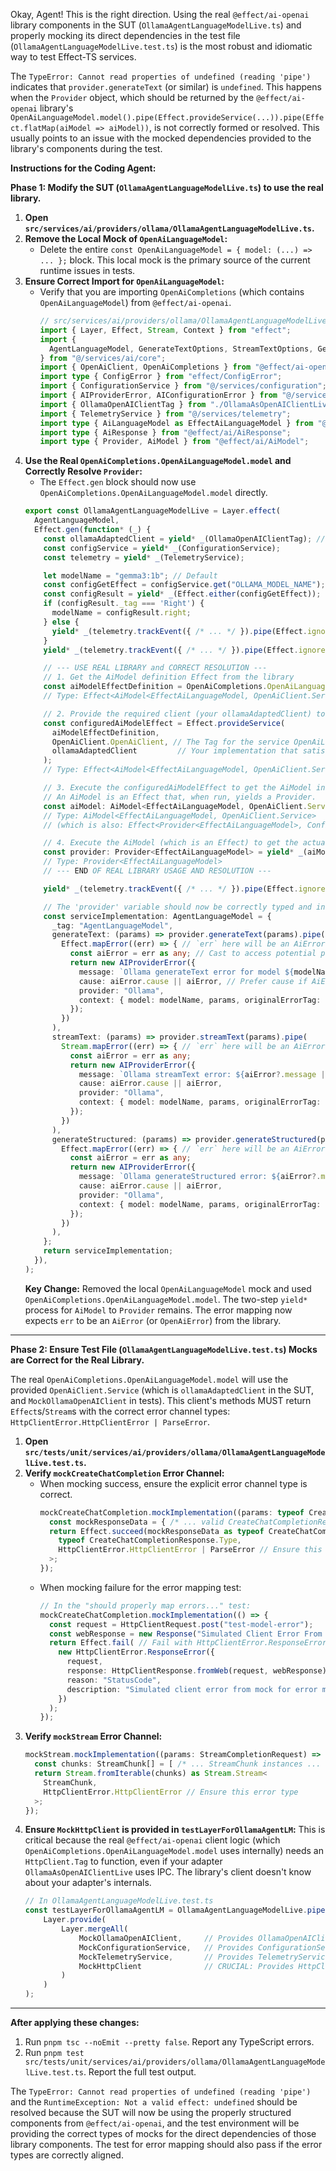 Okay, Agent! This is the right direction. Using the real `@effect/ai-openai` library components in the SUT (`OllamaAgentLanguageModelLive.ts`) and properly mocking its direct dependencies in the test file (`OllamaAgentLanguageModelLive.test.ts`) is the most robust and idiomatic way to test Effect-TS services.

The `TypeError: Cannot read properties of undefined (reading 'pipe')` indicates that `provider.generateText` (or similar) is `undefined`. This happens when the `Provider` object, which should be returned by the `@effect/ai-openai` library's `OpenAiLanguageModel.model().pipe(Effect.provideService(...)).pipe(Effect.flatMap(aiModel => aiModel))`, is not correctly formed or resolved. This usually points to an issue with the mocked dependencies provided to the library's components during the test.

**Instructions for the Coding Agent:**

**Phase 1: Modify the SUT (`OllamaAgentLanguageModelLive.ts`) to use the real library.**

1.  **Open `src/services/ai/providers/ollama/OllamaAgentLanguageModelLive.ts`.**
2.  **Remove the Local Mock of `OpenAiLanguageModel`:**
    *   Delete the entire `const OpenAiLanguageModel = { model: (...) => ... };` block. This local mock is the primary source of the current runtime issues in tests.
3.  **Ensure Correct Import for `OpenAiLanguageModel`:**
    *   Verify that you are importing `OpenAiCompletions` (which contains `OpenAiLanguageModel`) from `@effect/ai-openai`.
        ```typescript
        // src/services/ai/providers/ollama/OllamaAgentLanguageModelLive.ts
        import { Layer, Effect, Stream, Context } from "effect";
        import {
          AgentLanguageModel, GenerateTextOptions, StreamTextOptions, GenerateStructuredOptions, AiTextChunk
        } from "@/services/ai/core";
        import { OpenAiClient, OpenAiCompletions } from "@effect/ai-openai"; // Ensure OpenAiCompletions is imported
        import type { ConfigError } from "effect/ConfigError";
        import { ConfigurationService } from "@/services/configuration";
        import { AIProviderError, AIConfigurationError } from "@/services/ai/core/AIError";
        import { OllamaOpenAIClientTag } from "./OllamaAsOpenAIClientLive";
        import { TelemetryService } from "@/services/telemetry";
        import type { AiLanguageModel as EffectAiLanguageModel } from "@effect/ai/AiLanguageModel";
        import type { AiResponse } from "@effect/ai/AiResponse";
        import type { Provider, AiModel } from "@effect/ai/AiModel";
        ```
4.  **Use the Real `OpenAiCompletions.OpenAiLanguageModel.model` and Correctly Resolve `Provider`:**
    *   The `Effect.gen` block should now use `OpenAiCompletions.OpenAiLanguageModel.model` directly.
    ```typescript
    export const OllamaAgentLanguageModelLive = Layer.effect(
      AgentLanguageModel,
      Effect.gen(function* (_) {
        const ollamaAdaptedClient = yield* _(OllamaOpenAIClientTag); // This is your OpenAiClient.Service adapter for Ollama
        const configService = yield* _(ConfigurationService);
        const telemetry = yield* _(TelemetryService);

        let modelName = "gemma3:1b"; // Default
        const configGetEffect = configService.get("OLLAMA_MODEL_NAME");
        const configResult = yield* _(Effect.either(configGetEffect));
        if (configResult._tag === 'Right') {
          modelName = configResult.right;
        } else {
          yield* _(telemetry.trackEvent({ /* ... */ }).pipe(Effect.ignoreLogged));
        }
        yield* _(telemetry.trackEvent({ /* ... */ }).pipe(Effect.ignoreLogged));

        // --- USE REAL LIBRARY and CORRECT RESOLUTION ---
        // 1. Get the AiModel definition Effect from the library
        const aiModelEffectDefinition = OpenAiCompletions.OpenAiLanguageModel.model(modelName);
        // Type: Effect<AiModel<EffectAiLanguageModel, OpenAiClient.Service>, ConfigError, OpenAiClient.Service>

        // 2. Provide the required client (your ollamaAdaptedClient) to this AiModel definition Effect
        const configuredAiModelEffect = Effect.provideService(
          aiModelEffectDefinition,
          OpenAiClient.OpenAiClient, // The Tag for the service OpenAiLanguageModel.model needs
          ollamaAdaptedClient         // Your implementation that satisfies OpenAiClient.OpenAiClient
        );
        // Type: Effect<AiModel<EffectAiLanguageModel, OpenAiClient.Service>, ConfigError, never>

        // 3. Execute the configuredAiModelEffect to get the AiModel instance.
        // An AiModel is an Effect that, when run, yields a Provider.
        const aiModel: AiModel<EffectAiLanguageModel, OpenAiClient.Service> = yield* _(configuredAiModelEffect);
        // Type: AiModel<EffectAiLanguageModel, OpenAiClient.Service>
        // (which is also: Effect<Provider<EffectAiLanguageModel>, ConfigError, never>)

        // 4. Execute the AiModel (which is an Effect) to get the actual Provider
        const provider: Provider<EffectAiLanguageModel> = yield* _(aiModel);
        // Type: Provider<EffectAiLanguageModel>
        // --- END OF REAL LIBRARY USAGE AND RESOLUTION ---

        yield* _(telemetry.trackEvent({ /* ... */ }).pipe(Effect.ignoreLogged));

        // The 'provider' variable should now be correctly typed and instantiated by the real library logic.
        const serviceImplementation: AgentLanguageModel = {
          _tag: "AgentLanguageModel",
          generateText: (params) => provider.generateText(params).pipe(
            Effect.mapError((err) => { // `err` here will be an AiError from @effect/ai-openai
              const aiError = err as any; // Cast to access potential properties like _tag or cause
              return new AIProviderError({
                message: `Ollama generateText error for model ${modelName}: ${aiError?.message || String(aiError) || "Unknown provider error"}`,
                cause: aiError.cause || aiError, // Prefer cause if AiError has it
                provider: "Ollama",
                context: { model: modelName, params, originalErrorTag: aiError?._tag }
              });
            })
          ),
          streamText: (params) => provider.streamText(params).pipe(
            Stream.mapError((err) => { // `err` here will be an AiError
              const aiError = err as any;
              return new AIProviderError({
                message: `Ollama streamText error: ${aiError?.message || String(aiError) || "Unknown provider error"}`,
                cause: aiError.cause || aiError,
                provider: "Ollama",
                context: { model: modelName, params, originalErrorTag: aiError?._tag }
              });
            })
          ),
          generateStructured: (params) => provider.generateStructured(params).pipe(
            Effect.mapError((err) => { // `err` here will be an AiError
              const aiError = err as any;
              return new AIProviderError({
                message: `Ollama generateStructured error: ${aiError?.message || String(aiError) || "Unknown provider error"}`,
                cause: aiError.cause || aiError,
                provider: "Ollama",
                context: { model: modelName, params, originalErrorTag: aiError?._tag }
              });
            })
          ),
        };
        return serviceImplementation;
      }),
    );
    ```
    **Key Change:** Removed the local `OpenAiLanguageModel` mock and used `OpenAiCompletions.OpenAiLanguageModel.model`. The two-step `yield*` process for `AiModel` to `Provider` remains. The error mapping now expects `err` to be an `AiError` (or `OpenAiError`) from the library.

---

**Phase 2: Ensure Test File (`OllamaAgentLanguageModelLive.test.ts`) Mocks are Correct for the Real Library.**

The real `OpenAiCompletions.OpenAiLanguageModel.model` will use the provided `OpenAiClient.Service` (which is `ollamaAdaptedClient` in the SUT, and `MockOllamaOpenAIClient` in tests). This client's methods MUST return `Effect`s/`Stream`s with the correct error channel types: `HttpClientError.HttpClientError | ParseError`.

1.  **Open `src/tests/unit/services/ai/providers/ollama/OllamaAgentLanguageModelLive.test.ts`.**
2.  **Verify `mockCreateChatCompletion` Error Channel:**
    *   When mocking success, ensure the explicit error channel type is correct.
        ```typescript
        mockCreateChatCompletion.mockImplementation((params: typeof CreateChatCompletionRequest.Encoded) => {
          const mockResponseData = { /* ... valid CreateChatCompletionResponse.Type data ... */ };
          return Effect.succeed(mockResponseData as typeof CreateChatCompletionResponse.Type) as Effect.Effect<
            typeof CreateChatCompletionResponse.Type,
            HttpClientError.HttpClientError | ParseError // Ensure this error type
          >;
        });
        ```
    *   When mocking failure for the error mapping test:
        ```typescript
        // In the "should properly map errors..." test:
        mockCreateChatCompletion.mockImplementation(() => {
          const request = HttpClientRequest.post("test-model-error");
          const webResponse = new Response("Simulated Client Error From Test", { status: 500 });
          return Effect.fail( // Fail with HttpClientError.ResponseError
            new HttpClientError.ResponseError({
              request,
              response: HttpClientResponse.fromWeb(request, webResponse),
              reason: "StatusCode",
              description: "Simulated client error from mock for error mapping test",
            })
          );
        });
        ```
3.  **Verify `mockStream` Error Channel:**
    ```typescript
    mockStream.mockImplementation((params: StreamCompletionRequest) => {
      const chunks: StreamChunk[] = [ /* ... StreamChunk instances ... */ ];
      return Stream.fromIterable(chunks) as Stream.Stream<
        StreamChunk,
        HttpClientError.HttpClientError // Ensure this error type
      >;
    });
    ```
4.  **Ensure `MockHttpClient` is provided in `testLayerForOllamaAgentLM`:**
    This is critical because the real `@effect/ai-openai` client logic (which `OpenAiCompletions.OpenAiLanguageModel.model` uses internally) needs an `HttpClient.Tag` to function, even if your adapter `OllamaAsOpenAIClientLive` uses IPC. The library's client doesn't know about your adapter's internals.
    ```typescript
    // In OllamaAgentLanguageModelLive.test.ts
    const testLayerForOllamaAgentLM = OllamaAgentLanguageModelLive.pipe(
        Layer.provide(
            Layer.mergeAll(
                MockOllamaOpenAIClient,     // Provides OllamaOpenAIClientTag (an OpenAiClient.Service)
                MockConfigurationService,   // Provides ConfigurationService
                MockTelemetryService,       // Provides TelemetryService
                MockHttpClient              // CRUCIAL: Provides HttpClient.HttpClient
            )
        )
    );
    ```

---

**After applying these changes:**

1.  Run `pnpm tsc --noEmit --pretty false`. Report any TypeScript errors.
2.  Run `pnpm test src/tests/unit/services/ai/providers/ollama/OllamaAgentLanguageModelLive.test.ts`. Report the full test output.

The `TypeError: Cannot read properties of undefined (reading 'pipe')` and the `RuntimeException: Not a valid effect: undefined` should be resolved because the SUT will now be using the properly structured components from `@effect/ai-openai`, and the test environment will be providing the correct types of mocks for the direct dependencies of those library components. The test for error mapping should also pass if the error types are correctly aligned.
